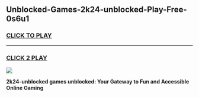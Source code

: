 
## Unblocked-Games-2k24-unblocked-Play-Free-0s6u1
<h3>
<a href="https://premium76.site?title=2k24-unblocked&ref=21A">CLICK TO PLAY</a></h3>
<hr>

<h3>
<a href="https://premium76.site?title=2k24-unblocked&ref=21A">CLICK 2 PLAY</a>
  
</h3>

<a href="https://premium76.site?title=2k24-unblocked&ref=21A"><img src="https://clearcache.store/games.png"></a>


**2k24-unblocked games unblocked: Your Gateway to Fun and Accessible Online Gaming**
